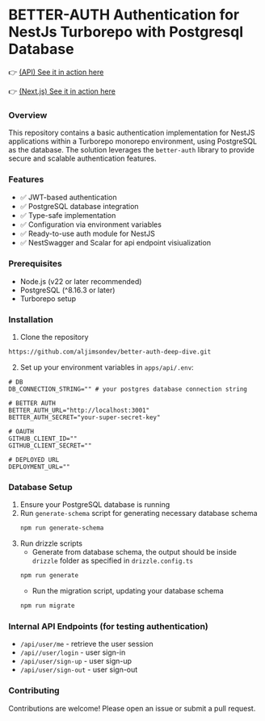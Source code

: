# BETTER-AUTH Authentication for NestJs Turborepo with Postgresql Database
👉  [(API) See it in action here](https://better-auth-deep-dive.onrender.com/docs)

👉  [(Next.js) See it in action here](https://better-auth-deep-dive-web.vercel.app/)

### Overview
This repository contains a basic authentication implementation for NestJS applications within a Turborepo monorepo environment, using PostgreSQL as the database. The solution leverages the `better-auth` library to provide secure and scalable authentication features.

### Features
- ✅ JWT-based authentication
- ✅ PostgreSQL database integration
- ✅ Type-safe implementation
- ✅ Configuration via environment variables
- ✅ Ready-to-use auth module for NestJS
- ✅ NestSwagger and Scalar for api endpoint visiualization

### Prerequisites
- Node.js (v22 or later recommended)
- PostgreSQL (^8.16.3 or later)
- Turborepo setup

### Installation
1. Clone the repository
```sh 
https://github.com/aljimsondev/better-auth-deep-dive.git
```

2. Set up your environment variables in `apps/api/.env`:
```
# DB
DB_CONNECTION_STRING="" # your postgres database connection string

# BETTER AUTH
BETTER_AUTH_URL="http://localhost:3001"
BETTER_AUTH_SECRET="your-super-secret-key"

# OAUTH
GITHUB_CLIENT_ID=""
GITHUB_CLIENT_SECRET=""

# DEPLOYED URL
DEPLOYMENT_URL=""
```

### Database Setup
1. Ensure your PostgreSQL database is running
2. Run `generate-schema` script for generating necessary database schema
   ```sh
   npm run generate-schema
   ```
3. Run drizzle scripts
   - Generate from database schema, the output should be inside `drizzle` folder as specified in `drizzle.config.ts`
   ```sh
   npm run generate
   ```
   - Run the migration script, updating your database schema
    ```sh
   npm run migrate
   ```

### Internal API Endpoints (for testing authentication)
- `/api/user/me` - retrieve the user session
- `/api//user/login` - user sign-in
- `/api/user/sign-up` - user sign-up
- `/api/user/sign-out` - user sign-out

### Contributing
Contributions are welcome! Please open an issue or submit a pull request.
